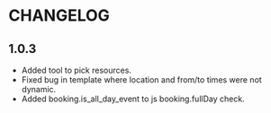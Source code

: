 # CHANGELOG

## 1.0.3

* Added tool to pick resources.
* Fixed bug in template where location and from/to times were not dynamic.
* Added booking.is_all_day_event to js booking.fullDay check.

